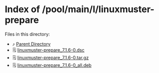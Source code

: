 
# Index of /pool/main/l/linuxmuster-prepare
Files in this directory:
- ⤴ [Parent Directory](../)
- 🗒 [linuxmuster-prepare_7.1.6-0.dsc](linuxmuster-prepare_7.1.6-0.dsc)
- 🗒 [linuxmuster-prepare_7.1.6-0.tar.gz](linuxmuster-prepare_7.1.6-0.tar.gz)
- 🗒 [linuxmuster-prepare_7.1.6-0_all.deb](linuxmuster-prepare_7.1.6-0_all.deb)
